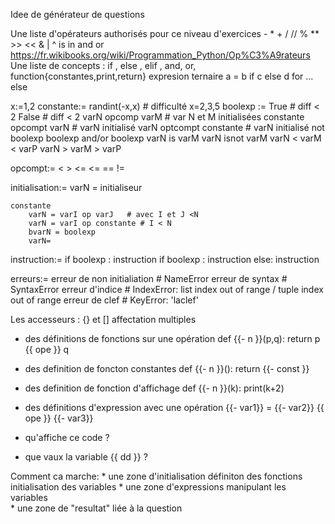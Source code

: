 

Idee de générateur de questions 

Une liste d'opérateurs authorisés pour ce niveau d'exercices - * + / // % **  >> << & | ^ is in and or  
https://fr.wikibooks.org/wiki/Programmation_Python/Op%C3%A9rateurs
Une liste de concepts : if , else , elif , and,  or, function{constantes,print,return} 
expresion ternaire  a = b if c else d
for ... else

x:=1,2
constante:= randint(-x,x) # difficulté x=2,3,5
boolexp := True # diff < 2
	False   # diff < 2
	varN opcomp varM # var N et M initialisées
	constante opcompt varN # varN initialisé
	varN optcompt constante # varN initialisé
	not boolexp
	boolexp and/or boolexp 
	varN is varM
	varN isnot varM
	varN < varM < varP
	varN > varM > varP


opcompt:= < > <= <= == != 

initialisation:= varN = initialiseur

    constante
	    varN = varI op varJ   # avec I et J <N
	    varN = varI op constante # I < N
	    bvarN = boolexp
	    varN= 

instruction:=
	    if boolexp :
		instruction
	    if boolexp :
		instruction
	    else:
		instruction


erreurs:=
    erreur de non initialiation # NameError
    erreur de syntax # SyntaxError
    erreur d'indice # IndexError: list index out of range / tuple index out of range
    erreur de clef # KeyError: 'laclef'
    
Les accesseurs :
{} et []
affectation multiples

* des définitions de fonctions sur une opération
	def {{- n }}(p,q):
		return p {{ ope }} q
* des definition de foncton constantes 
	def {{- n }}():
                return {{- const }}
* des definition de fonction d'affichage
        def {{- n }}(k):
                print(k+2)

* des définitions d'expression avec une opération
	{{- var1}} = {{- var2}} {{ ope }} {{- var3}} 

* qu'affiche ce code ?
* que vaux la variable {{ dd }} ?

Comment ca marche:
	* une zone d'initialisation 
		définiton des fonctions 
		initialisation des variables
	* une zone d'expressions manipulant les variables  
	* une zone de "resultat" liée à la question 


